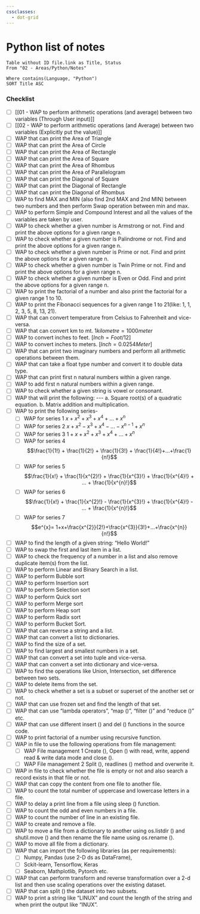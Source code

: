 ```yaml
---
cssclasses:
  - dot-grid
---
```

# Python list of notes

```dataview
Table without ID file.link as Title, Status
From "02 - Areas/Python/Notes" 

Where contains(Language, "Python") 
SORT Title ASC
```




### Checklist 

- [ ] [[01 - WAP to perform arithmetic operations (and average) between two variables (Through User input)]]
- [ ] [[02 - WAP to perform arithmetic operations (and Average) between two variables (Explicitly put the value)]]
- [ ] WAP that can print the Area of Triangle
- [ ] WAP that can print the Area of Circle
- [ ] WAP that can print the Area of Rectangle
- [ ] WAP that can print the Area of Square
- [ ] WAP that can print the Area of Rhombus
- [ ] WAP that can print the Area of Parallelogram
- [ ] WAP that can print the Diagonal of Square
- [ ] WAP that can print the Diagonal of Rectangle
- [ ] WAP that can print the Diagonal of Rhombus
- [ ] WAP to find MAX and MIN (also find 2nd MAX and 2nd MIN) between two numbers and then perform Swap operation between min and max. 
- [ ] WAP to perform Simple and Compound Interest and all the values of the variables are taken by user. 
- [ ] WAP to check whether a given number is Armstrong or not. Find and print the above options for a given range n. 
- [ ] WAP to check whether a given number is Palindrome or not. Find and print the above options for a given range n. 
- [ ] WAP to check whether a given number is Prime or not. Find and print the above options for a given range n. 
- [ ] WAP to check whether a given number is Twin Prime or not. Find and print the above options for a given range n. 
- [ ] WAP to check whether a given number is Even or Odd. Find and print the above options for a given range n. 
- [ ] WAP to print the factorial of a number and also print the factorial for a given range 1 to 10. 
- [ ] WAP to print the Fibonacci sequences for a given range 1 to 21(like: 1, 1, 2, 3, 5, 8, 13, 21). 
- [ ] WAP that can convert temperature from Celsius to Fahrenheit and vice-versa.
- [ ] WAP that can convert km to mt. $1 kilometre = 1000 meter$
- [ ] WAP to convert inches to feet. $[Inch = Foot/12]$ 
- [ ] WAP to convert inches to meters. $[Inch = 0.0254 Meter]$ 
- [ ] WAP that can print two imaginary numbers and perform all arithmetic operations between them. 
- [ ] WAP that can take a float type number and convert it to double data type. 
- [ ] WAP that can print first n natural numbers within a given range. 
- [ ] WAP to add first n natural numbers within a given range. 
- [ ] WAP to check whether a given string is vowel or consonant. 
- [ ] WAP that will print the following: --- a. Square root(s) of a quadratic equation. b. Matrix addition and multiplication. 
- [ ] WAP to print the following series- 
	- [ ] WAP for series 1 $x+x^{2}+x^{3}+x^{4}+...+x^{n}$
	- [ ] WAP for series 2 $x+x^{2}-x^{3}+x^{4}-...-x^{n-1}+x^{n}$
	- [ ] WAP for series 3 $1+x+x^{2}+x^{3}+x^{4}+...+x^{n}$
	- [ ] WAP for series 4 $$\frac{1}{1!} + \frac{1}{2!} + \frac{1}{3!} + \frac{1}{4!}+...+\frac{1}{n!}$$
	- [ ] WAP for series 5 $$\frac{1}{x!} + \frac{1}{x^{2}!} + \frac{1}{x^{3}!} + \frac{1}{x^{4}!} + ... + \frac{1}{x^{n}!}$$
	- [ ] WAP for series 6 $$\frac{1}{x!} + \frac{1}{x^{2}!} - \frac{1}{x^{3}!} + \frac{1}{x^{4}!} - ... + \frac{1}{x^{n}!}$$
	- [ ] WAP for series 7 $$e^{x}= 1+x+\frac{x^{2}}{2!}+\frac{x^{3}}{3!}+...+\frac{x^{n}}{n!}$$
- [ ] WAP to find the length of a given string: “Hello World!” 
- [ ] WAP to swap the first and last item in a list. 
- [ ] WAP to check the frequency of a number in a list and also remove duplicate item(s) from the list.
- [ ] WAP to perform Linear and Binary Search in a list. 
- [ ] WAP to perform Bubble sort
- [ ] WAP to perform Insertion sort
- [ ] WAP to perform Selection sort
- [ ] WAP to perform Quick sort
- [ ] WAP to perform Merge sort
- [ ] WAP to perform Heap sort
- [ ] WAP to perform Radix sort
- [ ] WAP to perform Bucket Sort. 
- [ ] WAP that can reverse a string and a list. 
- [ ] WAP that can convert a list to dictionaries. 
- [ ] WAP to find the size of a set. 
- [ ] WAP to find largest and smallest numbers in a set. 
- [ ] WAP that can convert a set into tuple and vice-versa. 
- [ ] WAP that can convert a set into dictionary and vice-versa. 
- [ ] WAP to find the operations like Union, Intersection, set difference between two sets. 
- [ ] WAP to delete items from the set. 
- [ ] WAP to check whether a set is a subset or superset of the another set or not. 
- [ ] WAP that can use frozen set and find the length of that set. 
- [ ] WAP that can use “lambda operators”, “map ()”, “filter ()” and “reduce ()” etc. 
- [ ] WAP that can use different insert () and del () functions in the source code. 
- [ ] WAP to print factorial of a number using recursive function. 
- [ ] WAP in file to use the following operations from file management:
	- [ ] WAP File management 1 
	      Create (), Open () with read, write, append read & write data mode and close (). 
	- [ ] WAP File management 2 
	      Split (), readlines () method and overwrite it. 
- [ ] WAP in file to check whether the file is empty or not and also search a record exists in that file or not. 
- [ ] WAP that can copy the content from one file to another file. 
- [ ] WAP to count the total number of uppercase and lowercase letters in a file. 
- [ ] WAP to delay a print line from a file using sleep () function. 
- [ ] WAP to count the odd and even numbers in a file. 
- [ ] WAP to count the number of line in an existing file. 
- [ ] WAP to create and remove a file. 
- [ ] WAP to move a file from a dictionary to another using os.listdir () and shutil.move () and then rename the file name using os.rename (). 
- [ ] WAP to move all file from a dictionary. 
- [ ] WAP that can import the following libraries (as per requirements): 
	- [ ] Numpy, Pandas (use 2-D ds as DataFrame),
	- [ ] Sckit-learn, Tensorflow, Keras
	- [ ] Seaborn, Mathplotlib, Pytorch etc. 
- [ ] WAP that can perform transform and reverse transformation over a 2-d list and then use scaling operations over the existing dataset. 
- [ ] WAP that can split () the dataset into two subsets. 
- [ ] WAP to print a string like “LINUX” and count the length of the string and when print the output like “INUX”.